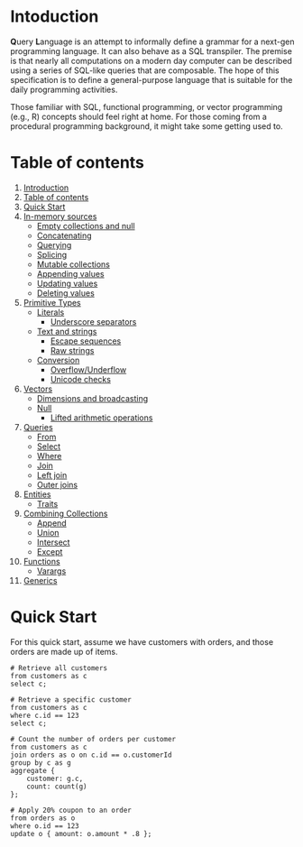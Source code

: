 # Intoduction
**Q**uery **L**anguage is an attempt to informally define a grammar for a next-gen programming language. It can also behave as a SQL transpiler. The premise is that nearly all computations on a modern day computer can be described using a series of SQL-like queries that are composable. The hope of this specification is to define a general-purpose language that is suitable for the daily programming activities.

Those familiar with SQL, functional programming, or vector programming (e.g., R) concepts should feel right at home. For those coming from a procedural programming background, it might take some getting used to.

# Table of contents
1. [Introduction](#intoduction)
2. [Table of contents](#table-of-contents)
3. [Quick Start](#quick-start)
4. [In-memory sources](./in-memory-sources.md#in-memory-sources)
    * [Empty collections and null](./in-memory-sources.md#empty-collections-and-null)
    * [Concatenating](./in-memory-sources.md#concatenating)
    * [Querying](./in-memory-sources.md#querying)
    * [Splicing](./in-memory-sources.md#splicing) 
    * [Mutable collections](./in-memory-sources.md#mutable-collections)
    * [Appending values](./in-memory-sources.md#appending-values)
    * [Updating values](./in-memory-sources.md#updating-values)
    * [Deleting values](./in-memory-sources.md#deleting-values)
5. [Primitive Types](./primitive-types.md)
    * [Literals](./primitive-types.md#literals)
        * [Underscore separators](./primitive-types.md#underscore-separators)
    * [Text and strings](./primitive-types.md#text-and-strings)
        * [Escape sequences](./primitive-types.md#escape-sequences)
        * [Raw strings](primitive-types.md#raw-strings)
    * [Conversion](./primitive-types.md#conversion)
        * [Overflow/Underflow](./primitive-types.md#overflowunderflow)
        * [Unicode checks](./primitive-types.md#unicode-checks)
6. [Vectors](./vectors.md)
    * [Dimensions and broadcasting](./vectors.md#dimensions-and-broadcasting)
    * [Null](./vectors.md#null)
        * [Lifted arithmetic operations](./vectors.md#lifted-arithmetic-operations)
7. [Queries](./queries.md)
    * [From](./queries.md#from)
    * [Select](./queries.md#select)
    * [Where](./queries.md#where)
    * [Join](./queries.md#join)
    * [Left join](./queries.md#left-join)
    * [Outer joins](./queries.md#outer-joins)
8. [Entities](./entities.md)
    * [Traits](./entities.md#traits)
9. [Combining Collections](./combining-collections.md)
    * [Append](./combining-collections.md#append)
    * [Union](./combining-collections.md#union)
    * [Intersect](./combining-collections.md#intersect)
    * [Except](./combining-collections.md#except)
10. [Functions](./functions.md)
    * [Varargs](./functions.md#varargs)
11. [Generics](./generics.md)

# Quick Start
For this quick start, assume we have customers with orders, and those orders are made up of items.

```
# Retrieve all customers
from customers as c
select c;
```

```
# Retrieve a specific customer
from customers as c
where c.id == 123
select c;
```

```
# Count the number of orders per customer
from customers as c
join orders as o on c.id == o.customerId
group by c as g
aggregate {
    customer: g.c,
    count: count(g)
};
```

```
# Apply 20% coupon to an order
from orders as o
where o.id == 123
update o { amount: o.amount * .8 };
```